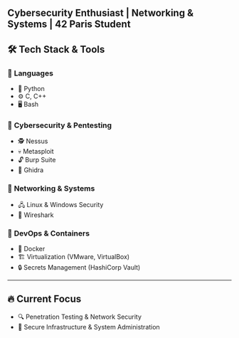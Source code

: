 **Cybersecurity Enthusiast | Networking & Systems | 42 Paris Student**  
---

## 🛠️ **Tech Stack & Tools**  

### 🔹 **Languages**  
- 🐍 Python  
- ⚙️ C, C++  
- 🖥️ Bash  

### 🔹 **Cybersecurity & Pentesting**  
- 🕵️ Nessus  
- 💀 Metasploit  
- 🔓 Burp Suite 
- 🧩 Ghidra  

### 🔹 **Networking & Systems**  
- 🖧 Linux & Windows Security  
- 📡 Wireshark

### 🔹 **DevOps & Containers**  
- 🐳 Docker  
- 🏗️ Virtualization (VMware, VirtualBox)  
- 🔒 Secrets Management (HashiCorp Vault)

---
## 🔥 **Current Focus**  
- 🔍 Penetration Testing & Network Security  
- 🔗 Secure Infrastructure & System Administration  
